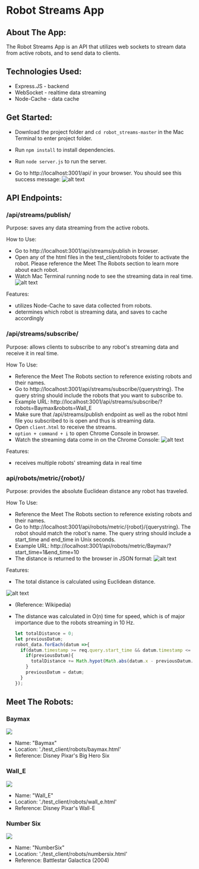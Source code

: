 # Robot Streams App

## About The App:
The Robot Streams App is an API that utilizes web sockets to stream data from active robots, and to send data to clients.

## Technologies Used:
* Express.JS - backend
* WebSocket - realtime data streaming
* Node-Cache - data cache

## Get Started:
* Download the project folder and `cd robot_streams-master` in the Mac Terminal to enter project folder.

* Run `npm install` to install dependencies.

* Run `node server.js` to run the server.

* Go to http://localhost:3001/api/ in your browser.  You should see this success message:
![alt text](https://image.ibb.co/jgXW97/Screen_Shot_2018_04_18_at_2_00_39_AM.png "API Initialized")

## API Endpoints:
### /api/streams/publish/
Purpose: saves any data streaming from the active robots.  

How to Use:
* Go to http://localhost:3001/api/streams/publish in browser.
* Open any of the html files in the test_client/robots folder to activate the robot.  Please reference the Meet The Robots section to learn more about each robot.
* Watch Mac Terminal running node to see the streaming data in real time.
![alt text](https://image.ibb.co/g0yhGn/Screen_Shot_2018_04_18_at_2_28_03_AM.png "publish")


Features:
* utilizes Node-Cache to save data collected from robots.
* determines which robot is streaming data, and saves to cache accordingly


### /api/streams/subscribe/
Purpose: allows clients to subscribe to any robot's streaming data and receive it in real time.

How To Use:
* Reference the Meet The Robots section to reference existing robots and their names.
* Go to http://localhost:3001/api/streams/subscribe/{querystring}.  The query string should include the robots that you want to subscribe to.
* Example URL: http://localhost:3001/api/streams/subscribe/?robots=Baymax&robots=Wall_E
* Make sure that /api/streams/publish endpoint as well as the robot html file you subscribed to is open and thus is streaming data.
* Open `client.html` to receive the streams.
* `option + command + i` to open Chrome Console in browser.
* Watch the streaming data come in on the Chrome Console:
![alt text]( https://image.ibb.co/fJRY6n/Screen_Shot_2018_04_18_at_2_45_42_AM.png "publish")

Features:
* receives multiple robots' streaming data in real time

### api/robots/metric/{robot}/
Purpose: provides the absolute Euclidean distance any robot has traveled.

How To Use:
* Reference the Meet The Robots section to reference existing robots and their names.
* Go to http://localhost:3001/api/robots/metric/{robot}/{querystring}.  The robot should match the robot's name.  The query string should include a start_time and end_time in Unix seconds.
* Example URL: http://localhost:3001/api/robots/metric/Baymax/?start_time=1&end_time=10
* The distance is returned to the browser in JSON format:
![alt text]( https://image.ibb.co/mpSnz7/Screen_Shot_2018_04_18_at_2_57_52_AM.png "publish")

Features:
* The total distance is calculated using Euclidean distance.

![alt text]( https://upload.wikimedia.org/wikipedia/commons/thumb/5/55/Euclidean_distance_2d.svg/220px-Euclidean_distance_2d.svg.png "publish")
* (Reference: Wikipedia)

* The distance was calculated in O(n) time for speed, which is of major importance due to the robots streaming in 10 Hz.
  ```javascript
  let totalDistance = 0;
  let previousDatum;
  robot_data.forEach(datum =>{
    if(datum.timestamp >= req.query.start_time && datum.timestamp <= req.query.end_time){
      if(previousDatum){
        totalDistance += Math.hypot(Math.abs(datum.x - previousDatum.x), Math.abs(datum.y-previousDatum.y));
      }
      previousDatum = datum;
    }
  });
  ```

## Meet The Robots:
### Baymax
![](https://static-s.aa-cdn.net/img/amazon/30600000409146/d443e6cb39a1beadaa64434cd4abbf6c?v=1)
* Name: "Baymax"
* Location: './test_client/robots/baymax.html'
* Reference: Disney Pixar's Big Hero Six

### Wall_E
![](https://cdn2.iconfinder.com/data/icons/walle/256/my_computer.png)
* Name: "Wall_E"
* Location: './test_client/robots/wall_e.html'
* Reference: Disney Pixar's Wall-E

### Number Six
![](https://orig00.deviantart.net/cfe2/f/2011/351/f/7/battlestar_galactica_by_pjmorris-d4jf1jv.png)
* Name: "NumberSix"
* Location: './test_client/robots/numbersix.html'
* Reference: Battlestar Galactica (2004)
